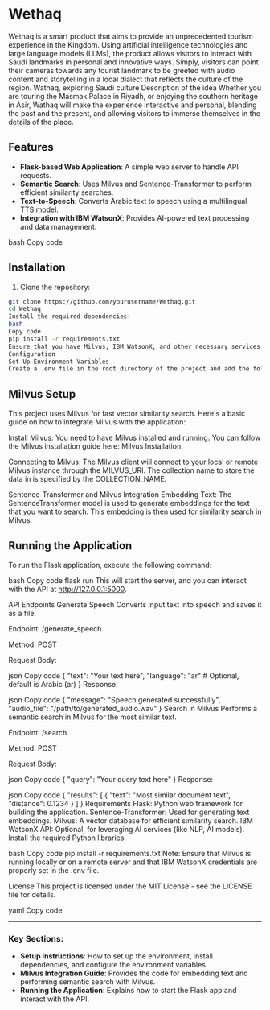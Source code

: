 # Wethaq

Wethaq is a smart product that aims to provide an unprecedented tourism experience in the Kingdom. Using artificial intelligence technologies and large language models (LLMs), the product allows visitors to interact with Saudi landmarks in personal and innovative ways. Simply, visitors can point their cameras towards any tourist landmark to be greeted with audio content and storytelling in a local dialect that reflects the culture of the region.
Wathaq, exploring Saudi culture
Description of the idea
Whether you are touring the Masmak Palace in Riyadh, or enjoying the southern heritage in Asir, Wathaq will make the experience interactive and personal, blending the past and the present, and allowing visitors to immerse themselves in the details of the place.

## Features

- **Flask-based Web Application**: A simple web server to handle API requests.
- **Semantic Search**: Uses Milvus and Sentence-Transformer to perform efficient similarity searches.
- **Text-to-Speech**: Converts Arabic text to speech using a multilingual TTS model.
- **Integration with IBM WatsonX**: Provides AI-powered text processing and data management.

bash
Copy code

## Installation

1. Clone the repository:

```bash
git clone https://github.com/yourusername/Wethaq.git
cd Wethaq
Install the required dependencies:
bash
Copy code
pip install -r requirements.txt
Ensure that you have Milvus, IBM WatsonX, and other necessary services set up.
Configuration
Set Up Environment Variables
Create a .env file in the root directory of the project and add the following configuration settings:
```

## Milvus Setup
This project uses Milvus for fast vector similarity search. Here's a basic guide on how to integrate Milvus with the application:

Install Milvus: You need to have Milvus installed and running. You can follow the Milvus installation guide here: Milvus Installation.

Connecting to Milvus: The Milvus client will connect to your local or remote Milvus instance through the MILVUS_URI. The collection name to store the data in is specified by the COLLECTION_NAME.

Sentence-Transformer and Milvus Integration
Embedding Text: The SentenceTransformer model is used to generate embeddings for the text that you want to search. This embedding is then used for similarity search in Milvus.

## Running the Application
To run the Flask application, execute the following command:

bash
Copy code
flask run
This will start the server, and you can interact with the API at http://127.0.0.1:5000.

API Endpoints
Generate Speech
Converts input text into speech and saves it as a file.

Endpoint: /generate_speech

Method: POST

Request Body:

json
Copy code
{
  "text": "Your text here",
  "language": "ar"  # Optional, default is Arabic (ar)
}
Response:

json
Copy code
{
  "message": "Speech generated successfully",
  "audio_file": "/path/to/generated_audio.wav"
}
Search in Milvus
Performs a semantic search in Milvus for the most similar text.

Endpoint: /search

Method: POST

Request Body:

json
Copy code
{
  "query": "Your query text here"
}
Response:

json
Copy code
{
  "results": [
    {
      "text": "Most similar document text",
      "distance": 0.1234
    }
  ]
}
Requirements
Flask: Python web framework for building the application.
Sentence-Transformer: Used for generating text embeddings.
Milvus: A vector database for efficient similarity search.
IBM WatsonX API: Optional, for leveraging AI services (like NLP, AI models).
Install the required Python libraries:

bash
Copy code
pip install -r requirements.txt
Note: Ensure that Milvus is running locally or on a remote server and that IBM WatsonX credentials are properly set in the .env file.

License
This project is licensed under the MIT License - see the LICENSE file for details.

yaml
Copy code

---

### Key Sections:

- **Setup Instructions**: How to set up the environment, install dependencies, and configure the environment variables.
- **Milvus Integration Guide**: Provides the code for embedding text and performing semantic search with Milvus.
- **Running the Application**: Explains how to start the Flask app and interact with the API.